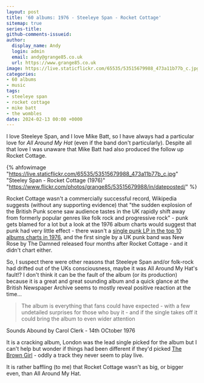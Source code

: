 ```yaml
---
layout: post
title: '60 albums: 1976 - Steeleye Span - Rocket Cottage'
sitemap: true
series-title:
github-comments-issueid:
author:
  display_name: Andy
  login: admin
  email: andy@grange85.co.uk
  url: https://www.grange85.co.uk
image: https://live.staticflickr.com/65535/53515679988_473a11b77b_c.jpg
categories:
- 60 albums
- music
tags:
- steeleye span
- rocket cottage
- mike batt
- the wombles
date: 2024-02-13 00:00 +0000
---
```

I love Steeleye Span, and I love Mike Batt, so I have always had a particular love for _All Around My Hat_ (even if the band don't particularly). Despite all that love I was unaware that Mike Batt had also produced the follow up Rocket Cottage.

{% ahfowimage "https://live.staticflickr.com/65535/53515679988_473a11b77b_c.jpg" "Steeley Span - Rocket Cottage (1976)" "https://www.flickr.com/photos/grange85/53515679988/in/dateposted/" %}

Rocket Cottage wasn't a commercially successful record, Wikipedia suggests (without any supporting evidence) that "the sudden explosion of the British Punk scene saw audience tastes in the UK rapidly shift away from formerly popular genres like folk rock and progressive rock" - punk gets blamed for a lot but a look at the 1976 album charts would suggest that punk had very little effect - there wasn't a [single punk LP in the top 10 albums charts in 1976](https://en.wikipedia.org/wiki/List_of_UK_top-ten_albums_in_1976), and the first single by a UK punk band was New Rose by The Damned released four months after Rocket Cottage - and it didn't chart either.

So, I suspect there were other reasons that Steeleye Span and/or folk-rock had drifted out of the UKs consciousness, maybe it was All Around My Hat's fault!? I don't think it can be the fault of the album (or its production) because it is a great and great sounding album and a quick glance at the British Newspaper Archive seems to mostly reveal positive reaction at the time...
<blockquote>
The album is everything that fans could have expected - with a few undetailed surprises for those who buy it - and if the single takes off it could bring the album to even wider attention
</blockquote>
<p class="caption">Sounds Abound by Carol Clerk - 14th OCtober 1976</p>

It is a cracking album, London was the lead single picked for the album but I can't help but wonder if things had been different if they'd picked [The Brown Girl](https://www.youtube.com/watch?v=4HoZKbHdpJ0) - oddly a track they never seem to play live.

It is rather baffling (to me) that Rocket Cottage wasn't as big, or bigger even, than All Around My Hat.

